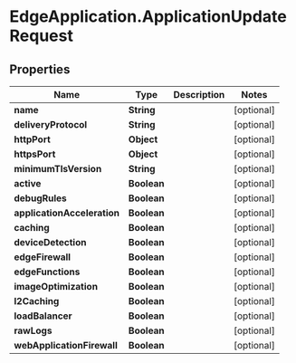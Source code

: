 # EdgeApplication.ApplicationUpdateRequest

## Properties

Name | Type | Description | Notes
------------ | ------------- | ------------- | -------------
**name** | **String** |  | [optional] 
**deliveryProtocol** | **String** |  | [optional] 
**httpPort** | **Object** |  | [optional] 
**httpsPort** | **Object** |  | [optional] 
**minimumTlsVersion** | **String** |  | [optional] 
**active** | **Boolean** |  | [optional] 
**debugRules** | **Boolean** |  | [optional] 
**applicationAcceleration** | **Boolean** |  | [optional] 
**caching** | **Boolean** |  | [optional] 
**deviceDetection** | **Boolean** |  | [optional] 
**edgeFirewall** | **Boolean** |  | [optional] 
**edgeFunctions** | **Boolean** |  | [optional] 
**imageOptimization** | **Boolean** |  | [optional] 
**l2Caching** | **Boolean** |  | [optional] 
**loadBalancer** | **Boolean** |  | [optional] 
**rawLogs** | **Boolean** |  | [optional] 
**webApplicationFirewall** | **Boolean** |  | [optional] 


